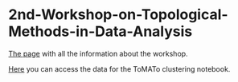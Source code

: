 # 2nd-Workshop-on-Topological-Methods-in-Data-Analysis
[The page](https://mathi.uni-heidelberg.de/~mbleher/tdaworkshop21.html) with all the information about the workshop.

[Here](https://drive.google.com/file/d/1eMASNaHp4tcQrbJEcPOUhzpxHzjnf9mr/view) you can access the data for the ToMATo clustering notebook.
